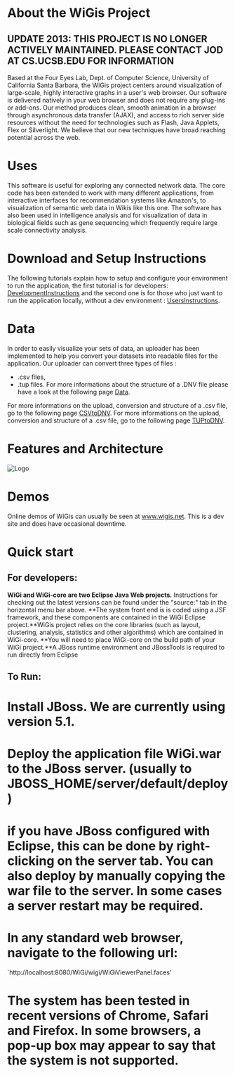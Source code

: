 # About the WiGis Project #

## UPDATE 2013:  THIS PROJECT IS NO LONGER ACTIVELY MAINTAINED.  PLEASE CONTACT JOD AT CS.UCSB.EDU FOR INFORMATION ##
Based at the Four Eyes Lab, Dept. of Computer Science, University of California Santa Barbara, the WiGis project centers around visualization of large-scale, highly interactive graphs in a user's web browser. Our software is delivered natively in your web browser and does not require any plug-ins or add-ons. Our method produces clean, smooth animation in a browser through asynchronous data transfer (AJAX), and access to rich server side resources without the need for technologies such as Flash, Java Applets, Flex or Silverlight. We believe that our new techniques have broad reaching potential across the web.

# Uses #
This software is useful for exploring any connected network data.  The core code has been extended to work with many different applications, from interactive interfaces for recommendation systems like Amazon's, to visualization of semantic web data in Wikis like this one.  The software has also been used in intelligence analysis and for visualization of data in biological fields such as gene sequencing which frequently require large scale connectivity analysis.

# Download and Setup Instructions #
The following tutorials explain how to setup and configure your environment to run the application, the first tutorial is for developers:
[DevelopmentInstructions](DevelopmentInstructions.md) and the second one is for those who just want to run the application locally, without a dev environment : [UsersInstructions](UsersInstructions.md).

# Data #
In order to easily visualize your sets of data, an uploader has been implemented to help you convert your datasets into readable files for the application. Our uploader can convert three types of files :
  * .csv files,
  * .tup files.
For more informations about the structure of a .DNV file please have a look at the following page [Data](Data.md).

For more informations on the upload, conversion and structure of a .csv file, go to the following page [CSVtoDNV](CSVtoDNV.md).
For more informations on the upload, conversion and structure of a .csv file, go to the following page [TUPtoDNV](TUPtoDNV.md).



# Features and Architecture #
<img src='http://wigis.googlecode.com/files/Architecture.png' alt='Logo' />

# Demos #
Online demos of WiGis can usually be seen at www.wigis.net.  This is a dev site and does have occasional downtime.

# Quick start #
## For developers: ##
**WiGi and WiGi-core are two Eclipse Java Web projects.** Instructions for checking out the latest versions can be found under the "source:" tab in the horizontal menu bar above.
**The system front end is is coded using a JSF framework, and these components are contained in the WiGi Eclipse project.**WiGis project relies on the core libraries (such as layout, clustering, analysis, statistics and other algorithms) which are contained in WiGi-core.
**You will need to place WiGi-core on the build path of your WiGi project.**A JBoss runtime environment and JBossTools is required to run directly from Eclipse


## To Run: ##
#  Install JBoss.  We are currently using version 5.1.
#  Deploy the application file WiGi.war to the JBoss server.  (usually to JBOSS\_HOME/server/default/deploy)
#  if you have JBoss configured with Eclipse, this can be done by right-clicking on the server tab.  You can also deploy by  manually copying the war file to the server.  In some cases a server restart may be required.
#  In any standard web browser, navigate to the following url:
`http://localhost:8080/WiGi/wigi/WiGiViewerPanel.faces'
# The system has been tested in recent versions of Chrome, Safari and Firefox.  In some browsers, a pop-up box may appear to say that the system is not supported.